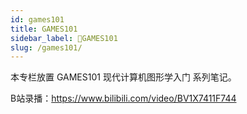 ```yaml
---
id: games101
title: GAMES101
sidebar_label: 🔴GAMES101
slug: /games101/
---
```

本专栏放置 GAMES101 现代计算机图形学入门 系列笔记。

B站录播：https://www.bilibili.com/video/BV1X7411F744